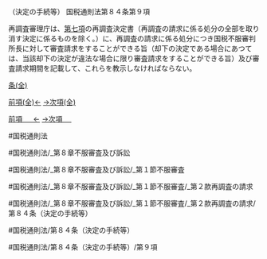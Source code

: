 （決定の手続等）
国税通則法第８４条第９項

再調査審理庁は、[第七項](国税通則法＿＿＿＿＿第８４条第７項)の再調査決定書（再調査の請求に係る処分の全部を取り消す決定に係るものを除く。）に、再調査の請求に係る処分につき国税不服審判所長に対して審査請求をすることができる旨（却下の決定である場合にあつては、当該却下の決定が違法な場合に限り審査請求をすることができる旨）及び審査請求期間を記載して、これらを教示しなければならない。

[条(全)](国税通則法＿＿＿＿＿第８４条_.md)

[前項(全)←](国税通則法＿＿＿＿＿第８４条第８項_.md)    [→次項(全)](国税通則法＿＿＿＿＿第８４条第１０項_.md)

[前項 　 ←](国税通則法＿＿＿＿＿第８４条第８項.md)    [→次項 　 ](国税通則法＿＿＿＿＿第８４条第１０項.md)



#国税通則法

#国税通則法/_第８章不服審査及び訴訟

#国税通則法/_第８章不服審査及び訴訟/_第１節不服審査

#国税通則法/_第８章不服審査及び訴訟/_第１節不服審査/_第２款再調査の請求

#国税通則法/_第８章不服審査及び訴訟/_第１節不服審査/_第２款再調査の請求/第８４条（決定の手続等）

#国税通則法/第８４条（決定の手続等）

#国税通則法/第８４条（決定の手続等）/第９項

